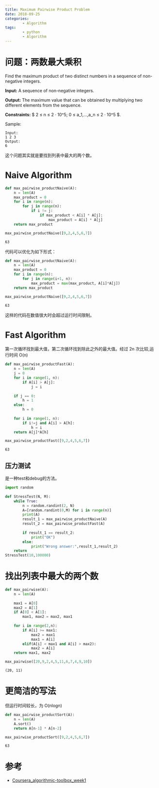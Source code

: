 ```yaml
---
title: Maximum Pairwise Product Problem
date: 2018-09-25
categories: 
		- Algorithm
tags:  
		- python
		- Algorithm		
---
```



# 问题：两数最大乘积
Find the maximum product of two distinct numbers in a sequence of non-negative integers.

**Input:** A sequence of non-negative integers.

**Output:** The maximum value that can be obtained by multiplying two different elements from the sequence.

**Constraints:** $ 2 ≤ n ≤ 2 · 10^5; 0 ≤ a_1,...,a_n ≤ 2 · 10^5 $.

Sample:
```
Input:
1 2 3
Output:
6
```

<!-- more -->

这个问题其实就是要找到列表中最大的两个数。
# Naive Algorithm


```python
def max_pairwise_productNaive(A):
    n = len(A)
    max_product = 0
    for i in range(n):
        for j in range(n):
            if i != j:
                if max_product < A[i] * A[j]:
                    max_product = A[i] * A[j]
    return max_product

max_pairwise_productNaive([9,2,4,5,6,7])
```




    63



代码可以优化为如下形式：


```python
def max_pairwise_productNaive(A):
    n = len(A)
    max_product = 0
    for i in range(n):
        for j in range(i+1, n):
            max_product = max(max_product, A[i]*A[j])
    return max_product

max_pairwise_productNaive([9,2,4,5,6,7])
```




    63



这样的代码在数值很大时会超过运行时间限制。

# Fast Algorithm
第一次循环找到最大值，第二次循环找到除此之外的最大值。经过 2n 次比较,运行时间 O(n)


```python
def max_pairwise_productFast(A):
    n = len(A)
    j = 0
    for i in range(1, n):
        if A[i] > A[j]:
            j = i
    
    if j == 0:
        h = 1
    else:
        h = 0
    
    for i in range(1, n):
        if i!=j and A[i] > A[h]:
            h = i
    return A[j]*A[h]

max_pairwise_productFast([9,2,4,5,6,7])
```




    63



## 压力测试
是一种test和debug的方法。


```python
import random
 
def StressTest(N, M):
    while True:
        n = random.randint(2, N)
        A=[random.randint(0,M) for i in range(n)]
        print(A)
        result_1 = max_pairwise_productNaive(A)
        result_2 = max_pairwise_productFast(A)
        
        if result_1 == result_2:
            print("OK")
        else:
            print("Wrong answer:",result_1,result_2)
    return
StressTest(10,100000)
```

    

# 找出列表中最大的两个数


```python
def max_pairwise(A):
    n = len(A)
    
    max1 = A[0] 
    max2 = A[1]
    if A[0] < A[1]:
        max1, max2 = max2, max1
        
    for i in range(2,n):
        if A[i] >= max1:
            max2 = max1
            max1 = A[i]
        elif(A[i] < max1 and A[i] > max2):
            max2 = A[i]
    return max1, max2

max_pairwise([20,9,2,4,5,11,6,7,4,9,10])
```




    (20, 11)



# 更简洁的写法
但运行时间较长，为 O(nlogn)


```python
def max_pairwise_productSort(A):
    n = len(A)
    A.sort()
    return A[n-1] * A[n-2]

max_pairwise_productSort([9,2,4,5,6,7])
```




    63


# 参考
 - [Coursera_algorithmic-toolbox_week1](https://www.coursera.org/learn/algorithmic-toolbox/home/week/1)
